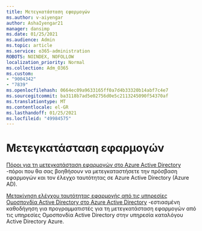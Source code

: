 ```yaml
---
title: Μετεγκατάσταση εφαρμογών
ms.author: v-aiyengar
author: AshaIyengar21
manager: dansimp
ms.date: 01/25/2021
ms.audience: Admin
ms.topic: article
ms.service: o365-administration
ROBOTS: NOINDEX, NOFOLLOW
localization_priority: Normal
ms.collection: Adm_O365
ms.custom:
- "9004342"
- "7839"
ms.openlocfilehash: 0664ec09a9633165ff0a7d4b33320b14abf7c4e7
ms.sourcegitcommit: ba3118b7ad5e02756d0e5c2113245090f54370af
ms.translationtype: MT
ms.contentlocale: el-GR
ms.lasthandoff: 01/25/2021
ms.locfileid: "49984575"
---
```

# <a name="migrating-applications"></a>Μετεγκατάσταση εφαρμογών

[Πόροι για τη μετεγκατάσταση εφαρμογών στο Azure Active Directory](https://docs.microsoft.com/azure/active-directory/manage-apps/migration-resources) -πόροι που θα σας βοηθήσουν να μετεγκαταστήσετε την πρόσβαση εφαρμογών και τον έλεγχο ταυτότητας σε Azure Active Directory (Azure AD).

[Μετακίνηση ελέγχου ταυτότητας εφαρμογής από τις υπηρεσίες Ομοσπονδία Active Directory στο Azure Active Directory](https://docs.microsoft.com/azure/active-directory/manage-apps/migrate-adfs-apps-to-azure) -εστιασμένη καθοδήγηση για προγραμματιστές για τη μετεγκατάσταση εφαρμογών από τις υπηρεσίες Ομοσπονδία Active Directory στην υπηρεσία καταλόγου Active Directory Azure.